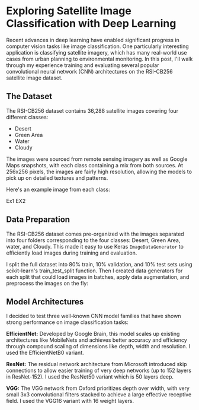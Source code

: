 # Exploring Satellite Image Classification with Deep Learning

Recent advances in deep learning have enabled significant progress in computer vision tasks like image classification. One particularly interesting application is classifying satellite imagery, which has many real-world use cases from urban planning to environmental monitoring. In this post, I'll walk through my experience training and evaluating several popular convolutional neural network (CNN) architectures on the RSI-CB256 satellite image dataset.

## The Dataset
The RSI-CB256 dataset contains 36,288 satellite images covering four different classes:

- Desert
- Green Area
- Water
- Cloudy

The images were sourced from remote sensing imagery as well as Google Maps snapshots, with each class containing a mix from both sources. At 256x256 pixels, the images are fairly high resolution, allowing the models to pick up on detailed textures and patterns.

Here's an example image from each class:

Ex1 
EX2

## Data Preparation
The RSI-CB256 dataset comes pre-organized with the images separated into four folders corresponding to the four classes: Desert, Green Area, water, and Cloudy. This made it easy to use Keras `ImageDataGenerator` to efficiently load images during training and evaluation.

I split the full dataset into 80% train, 10% validation, and 10% test sets using scikit-learn's train_test_split function. Then I created data generators for each split that could load images in batches, apply data augmentation, and preprocess the images on the fly:

## Model Architectures
I decided to test three well-known CNN model families that have shown strong performance on image classification tasks:

**EfficientNet:** Developed by Google Brain, this model scales up existing architectures like MobileNets and achieves better accuracy and efficiency through compound scaling of dimensions like depth, width and resolution. I used the EfficientNetB0 variant.

**ResNet:** The residual network architecture from Microsoft introduced skip connections to allow easier training of very deep networks (up to 152 layers in ResNet-152). I used the ResNet50 variant which is 50 layers deep.

**VGG:** The VGG network from Oxford prioritizes depth over width, with very small 3x3 convolutional filters stacked to achieve a large effective receptive field. I used the VGG16 variant with 16 weight layers.

